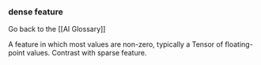 ### dense feature

Go back to the [[AI Glossary]]


A feature in which most values are non-zero, typically a Tensor of floating-point values. Contrast with sparse feature.

